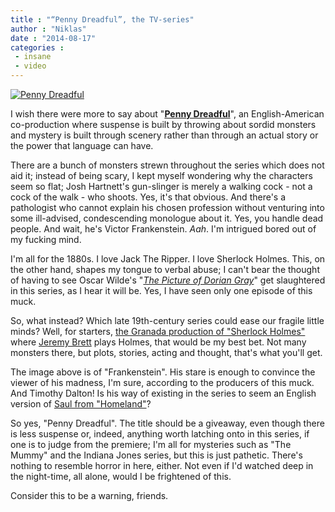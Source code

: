 ```yaml
---
title : "“Penny Dreadful”, the TV-series"
author : "Niklas"
date : "2014-08-17"
categories : 
 - insane
 - video
---
```


[![Penny Dreadful](https://niklasblog.com/wp-content/Screen-Shot-2014-08-17-at-11.13.18.png)](https://niklasblog.com/wp-content/Screen-Shot-2014-08-17-at-11.13.18.png)

I wish there were more to say about "[**Penny Dreadful**](http://en.wikipedia.org/wiki/Penny_Dreadful_%28TV_series%29)", an English-American co-production where suspense is built by throwing about sordid monsters and mystery is built through scenery rather than through an actual story or the power that language can have.

There are a bunch of monsters strewn throughout the series which does not aid it; instead of being scary, I kept myself wondering why the characters seem so flat; Josh Hartnett's gun-slinger is merely a walking cock - not a cock of the walk - who shoots. Yes, it's that obvious. And there's a pathologist who cannot explain his chosen profession without venturing into some ill-advised, condescending monologue about it. Yes, you handle dead people. And wait, he's Victor Frankenstein. _Aah_. I'm intrigued bored out of my fucking mind.

I'm all for the 1880s. I love Jack The Ripper. I love Sherlock Holmes. This, on the other hand, shapes my tongue to verbal abuse; I can't bear the thought of having to see Oscar Wilde's "_[The Picture of Dorian Gray](http://en.wikipedia.org/wiki/The_Picture_of_Dorian_Gray)_" get slaughtered in this series, as I hear it will be. Yes, I have seen only one episode of this muck.

So, what instead? Which late 19th-century series could ease our fragile little minds? Well, for starters, [the Granada production of "Sherlock Holmes"](http://en.wikipedia.org/wiki/The_Adventures_of_Sherlock_Holmes_%28TV_series%29) where [Jeremy Brett](http://en.wikipedia.org/wiki/Jeremy%20Brett) plays Holmes, that would be my best bet. Not many monsters there, but plots, stories, acting and thought, that's what you'll get.

The image above is of "Frankenstein". His stare is enough to convince the viewer of his madness, I'm sure, according to the producers of this muck. And Timothy Dalton! Is his way of existing in the series to seem an English version of [Saul from "Homeland"](http://img3.wikia.nocookie.net/__cb20120426195410/homelandtv/images/archive/6/6d/20130903094101!Saul_profile.png)?

So yes, "Penny Dreadful". The title should be a giveaway, even though there is less suspense or, indeed, anything worth latching onto in this series, if one is to judge from the premiere; I'm all for mysteries such as "The Mummy" and the Indiana Jones series, but this is just pathetic. There's nothing to resemble horror in here, either. Not even if I'd watched deep in the night-time, all alone, would I be frightened of this.

Consider this to be a warning, friends.
